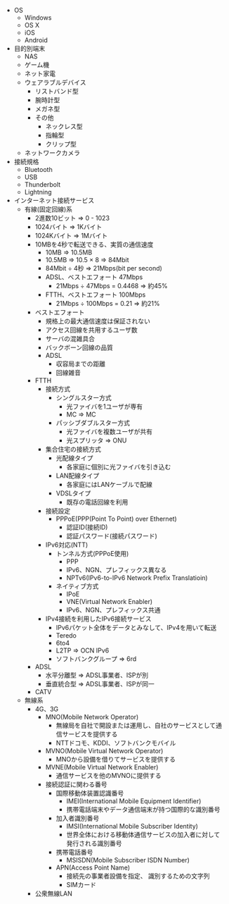 - OS
    - Windows
    - OS X
    - iOS
    - Android
- 目的別端末
    - NAS
    - ゲーム機
    - ネット家電
    - ウェアラブルデバイス
        - リストバンド型
        - 腕時計型
        - メガネ型
        - その他
            - ネックレス型
            - 指輪型
            - クリップ型
    - ネットワークカメラ
- 接続規格
    - Bluetooth
    - USB
    - Thunderbolt
    - Lightning
- インターネット接続サービス
    - 有線(固定回線)系
        - 2進数10ビット => 0 - 1023 
        - 1024バイト => 1Kバイト
        - 1024Kバイト => 1Mバイト
        - 10MBを4秒で転送できる、実質の通信速度
            - 10MB => 10.5MB
            - 10.5MB => 10.5 × 8 => 84Mbit
            - 84Mbit ÷ 4秒 => 21Mbps(bit per second)
            - ADSL、ベストエフォート 47Mbps
                - 21Mbps ÷ 47Mbps = 0.4468 => 約45%
            - FTTH、ベストエフォート 100Mbps
                - 21Mbps ÷ 100Mbps = 0.21 => 約21%
        - ベストエフォート
            - 規格上の最大通信速度は保証されない
            - アクセス回線を共用するユーザ数
            - サーバの混雑具合
            - バックボーン回線の品質
            - ADSL
                - 収容局までの距離
                - 回線雑音
        - FTTH
            - 接続方式
                - シングルスター方式
                    - 光ファイバを1ユーザが専有
                    - MC => MC
                - パッシブダブルスター方式
                    - 光ファイバを複数ユーザが共有
                    - 光スプリッタ => ONU
            - 集合住宅の接続方式
                - 光配線タイプ
                    - 各家庭に個別に光ファイバを引き込む
                - LAN配線タイプ
                    - 各家庭にはLANケーブルで配線
                - VDSLタイプ
                    - 既存の電話回線を利用
            - 接続設定
                - PPPoE(PPP(Point To Point) over Ethernet)
                    - 認証ID(接続ID)
                    - 認証パスワード(接続パスワード)
            - IPv6対応(NTT)
                - トンネル方式(PPPoE使用)
                    - PPP
                    - IPv6、NGN、プレフィックス異なる
                    - NPTv6(IPv6-to-IPv6 Network Prefix Translatioin)
                - ネイティブ方式
                    - IPoE
                    - VNE(Virtual Network Enabler)
                    - IPv6、NGN、プレフィックス共通
            - IPv4接続を利用したIPv6接続サービス
                - IPv6パケット全体をデータとみなして、IPv4を用いて転送
                - Teredo
                - 6to4
                - L2TP => OCN IPv6
                - ソフトバンクグループ => 6rd
        - ADSL
            - 水平分離型 => ADSL事業者、ISPが別
            - 垂直統合型 => ADSL事業者、ISPが同一
        - CATV
    - 無線系
        - 4G、3G
            - MNO(Mobile Network Operator)
                - 無線局を自社で開設または運用し、自社のサービスとして通信サービスを提供する
                - NTTドコモ、KDDI、ソフトバンクモバイル
            - MVNO(Mobile Virtual Network Operator)
                - MNOから設備を借りてサービスを提供する
            - MVNE(Mobile Virtual Network Enabler)
                - 通信サービスを他のMVNOに提供する
            - 接続認証に関わる番号
                - 国際移動体装置認識番号
                    - IMEI(International Mobile Equipment Identifier)
                    - 携帯電話端末やデータ通信端末が持つ国際的な識別番号
                - 加入者識別番号
                    - IMSI(International Mobile Subscriber Identity)
                    - 世界全体における移動体通信サービスの加入者に対して発行される識別番号
                - 携帯電話番号
                    - MSISDN(Mobile Subscriber ISDN Number)
                - APN(Access Point Name)
                    - 接続先の事業者設備を指定、
                    識別するための文字列
                    - SIMカード
        - 公衆無線LAN